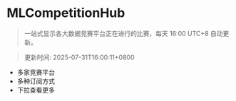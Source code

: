 # MLCompetitionHub

> 一站式显示各大数据竞赛平台正在进行的比赛，每天 16:00 UTC+8 自动更新。
  
> 更新时间: 2025-07-31T16:00:11+0800 

* 多家竞赛平台
* 多种订阅方式
* 下拉查看更多